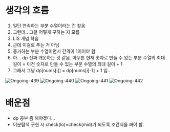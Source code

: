 # 생각의 흐름
1. 일단 연속하는 부분 수열이라는 건 찾음
2. 그런데.. 그걸 어떻게 구하는 지 모름
3. LIS 개념 학습
4. 근데 이걸로 푸는 거 아님
5. 증가하는 부분 수열이면서 간격이 1이어야 함
6. 하... dp 진짜 개못하는 것 같음. 아무튼 현재 숫자로 만들 수 있는 부분 수열의 최대 길이 = 이전 숫자로 만들 수 있는 부분 수열의 최대 길이 + 1
7. 그래서 그냥 dp[nums[i]] = dp[nums[i]-1] + 1 임..

![Ongoing-439](https://github.com/user-attachments/assets/ba068fc8-9083-4f61-bcb9-d36a8047ed7e)
![Ongoing-440](https://github.com/user-attachments/assets/8dbfb491-b958-4991-97f6-8c418cec6288)
![Ongoing-441](https://github.com/user-attachments/assets/e000b19b-90c7-4b38-8371-87a233b48153)
![Ongoing-442](https://github.com/user-attachments/assets/269e6817-22dc-4d4e-8ca6-054cc8b12ca5)

# 배운점
- dp 공부 좀 해야겠다...
- 이분탐색 구현 시 check(lo)=check(mid)가 되도록 조건식을 짜야 함.
